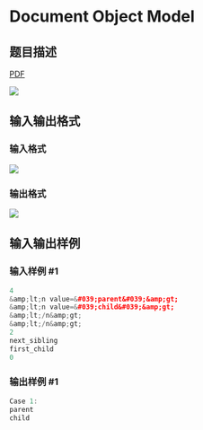 # Document Object Model

## 题目描述

[problemUrl]: https://uva.onlinejudge.org/index.php?option=com_onlinejudge&Itemid=8&category=26&page=show_problem&problem=2479

[PDF](https://uva.onlinejudge.org/external/114/p11484.pdf)

![](https://cdn.luogu.com.cn/upload/vjudge_pic/UVA11484/2adf9b73dea0ec3127d8caad9ad23f23074197f2.png)

## 输入输出格式

### 输入格式

![](https://cdn.luogu.com.cn/upload/vjudge_pic/UVA11484/3dded058292cdbf0df93c846f8a838a270892652.png)

### 输出格式

![](https://cdn.luogu.com.cn/upload/vjudge_pic/UVA11484/1ee5bcac78b972249f7f8318df9a1ec3fd464ea1.png)

## 输入输出样例

### 输入样例 #1

```cpp
4
&amp;lt;n value=&#039;parent&#039;&amp;gt;
&amp;lt;n value=&#039;child&#039;&amp;gt;
&amp;lt;/n&amp;gt;
&amp;lt;/n&amp;gt;
2
next_sibling
first_child
0
```


### 输出样例 #1

```cpp
Case 1:
parent
child
```


